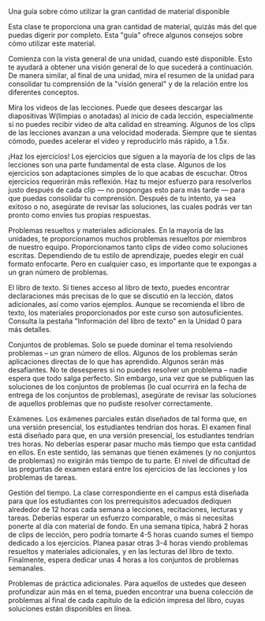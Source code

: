 Una guía sobre cómo utilizar la gran cantidad de material disponible

Esta clase te proporciona una gran cantidad de material, quizás más del que puedas digerir por completo. Esta "guía" ofrece algunos consejos sobre cómo utilizar este material.

Comienza con la vista general de una unidad, cuando esté disponible. Esto te ayudará a obtener una visión general de lo que sucederá a continuación. De manera similar, al final de una unidad, mira el resumen de la unidad para consolidar tu comprensión de la "visión general" y de la relación entre los diferentes conceptos.

Mira los videos de las lecciones. Puede que desees descargar las diapositivas W(limpias o anotadas) al inicio de cada lección, especialmente si no puedes recibir video de alta calidad en streaming. Algunos de los clips de las lecciones avanzan a una velocidad moderada. Siempre que te sientas cómodo, puedes acelerar el video y reproducirlo más rápido, a 1.5x.

¡Haz los ejercicios! Los ejercicios que siguen a la mayoría de los clips de las lecciones son una parte fundamental de esta clase. Algunos de los ejercicios son adaptaciones simples de lo que acabas de escuchar. Otros ejercicios requerirán más reflexión. Haz tu mejor esfuerzo para resolverlos justo después de cada clip — no pospongas esto para más tarde — para que puedas consolidar tu comprensión. Después de tu intento, ya sea exitoso o no, asegúrate de revisar las soluciones, las cuales podrás ver tan pronto como envíes tus propias respuestas.

Problemas resueltos y materiales adicionales. En la mayoría de las unidades, te proporcionamos muchos problemas resueltos por miembros de nuestro equipo. Proporcionamos tanto clips de video como soluciones escritas. Dependiendo de tu estilo de aprendizaje, puedes elegir en cuál formato enfocarte. Pero en cualquier caso, es importante que te expongas a un gran número de problemas.

El libro de texto. Si tienes acceso al libro de texto, puedes encontrar declaraciones más precisas de lo que se discutió en la lección, datos adicionales, así como varios ejemplos. Aunque se recomienda el libro de texto, los materiales proporcionados por este curso son autosuficientes. Consulta la pestaña "Información del libro de texto" en la Unidad 0 para más detalles.

Conjuntos de problemas. Solo se puede dominar el tema resolviendo problemas – un gran número de ellos. Algunos de los problemas serán aplicaciones directas de lo que has aprendido. Algunos serán más desafiantes. No te desesperes si no puedes resolver un problema – nadie espera que todo salga perfecto. Sin embargo, una vez que se publiquen las soluciones de los conjuntos de problemas (lo cual ocurrirá en la fecha de entrega de los conjuntos de problemas), asegúrate de revisar las soluciones de aquellos problemas que no pudiste resolver correctamente.

Exámenes. Los exámenes parciales están diseñados de tal forma que, en una versión presencial, los estudiantes tendrían dos horas. El examen final está diseñado para que, en una versión presencial, los estudiantes tendrían tres horas. No deberías esperar pasar mucho más tiempo que esta cantidad en ellos. En este sentido, las semanas que tienen exámenes (y no conjuntos de problemas) no exigirán más tiempo de tu parte. El nivel de dificultad de las preguntas de examen estará entre los ejercicios de las lecciones y los problemas de tareas.

Gestión del tiempo. La clase correspondiente en el campus está diseñada para que los estudiantes con los prerrequisitos adecuados dediquen alrededor de 12 horas cada semana a lecciones, recitaciones, lecturas y tareas. Deberías esperar un esfuerzo comparable, o más si necesitas ponerte al día con material de fondo. En una semana típica, habrá 2 horas de clips de lección, pero podría tomarte 4-5 horas cuando sumes el tiempo dedicado a los ejercicios. Planea pasar otras 3-4 horas viendo problemas resueltos y materiales adicionales, y en las lecturas del libro de texto. Finalmente, espera dedicar unas 4 horas a los conjuntos de problemas semanales.

Problemas de práctica adicionales. Para aquellos de ustedes que deseen profundizar aún más en el tema, pueden encontrar una buena colección de problemas al final de cada capítulo de la edición impresa del libro, cuyas soluciones están disponibles en línea.